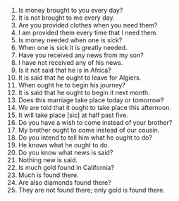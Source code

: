 1. Is money brought to you every day?
2. It is not brought to me every day.
3. Are you provided clothes when you need them?
4. I am provided them every time that I need them.
5. Is money needed when one is sick?
6. When one is sick it is greatly needed.
7. Have you received any news from my son?
8. I have not received any of his news.
9. Is it not said that he is in Africa?
10. It is said that he ought to leave for Algiers.
11. When ought he to begin his journey?
12. It is said that he ought to begin it next month.
13. Does this marriage take place today or tomorrow?
14. We are told that it ought to take place this afternoon.
15. It will take place [sic] at half past five.
16. Do you have a wish to come instead of your brother?
17. My brother ought to come instead of our cousin.
18. Do you intend to tell him what he ought to do?
19. He knows what he ought to do.
20. Do you know what news is said?
21. Nothing new is said.
22. Is much gold found in California?
23. Much is found there.
24. Are also diamonds found there?
25. They are not found there; only gold is found there.
